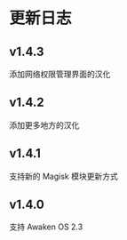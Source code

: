 # 更新日志

## v1.4.3
添加网络权限管理界面的汉化

## v1.4.2
添加更多地方的汉化

## v1.4.1
支持新的 Magisk 模块更新方式

## v1.4.0
支持 Awaken OS 2.3
